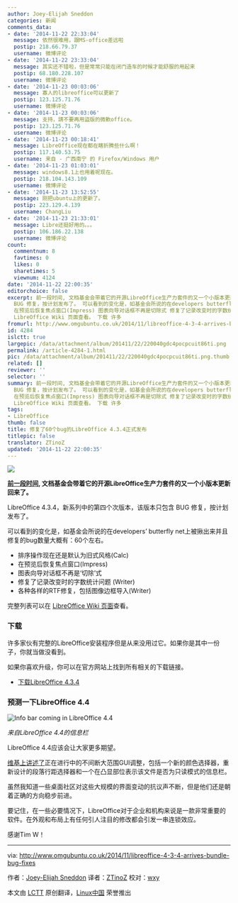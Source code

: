 ```yaml
---
author: Joey-Elijah Sneddon
categories: 新闻
comments_data:
- date: '2014-11-22 22:33:04'
  message: 依然很难用，跟MS-office差远啦
  postip: 218.66.79.37
  username: 微博评论
- date: '2014-11-22 23:33:04'
  message: 其实还不错啦，但是常常只能在闭门造车的时候才能舒服的用起来
  postip: 68.180.228.107
  username: 微博评论
- date: '2014-11-23 00:03:06'
  message: 寡人的libreoffice可以更新了
  postip: 123.125.71.76
  username: 微博评论
- date: '2014-11-23 00:03:06'
  message: 支持，請不要再用盜版的微軟office。
  postip: 123.125.71.76
  username: 微博评论
- date: '2014-11-23 00:18:41'
  message: LibreOffice现在都在瞎折腾些什么啊！
  postip: 117.140.53.75
  username: 来自 - 广西南宁 的 Firefox/Windows 用户
- date: '2014-11-23 01:03:01'
  message: windows8.1上也用着呢现在。
  postip: 218.104.143.109
  username: 微博评论
- date: '2014-11-23 13:52:55'
  message: 刚把ubuntu上的更新了。
  postip: 223.129.4.139
  username: ChangLiu
- date: '2014-11-23 21:33:01'
  message: Libre还挺好用的。。。
  postip: 106.186.22.138
  username: 微博评论
count:
  commentnum: 8
  favtimes: 0
  likes: 0
  sharetimes: 5
  viewnum: 4124
date: '2014-11-22 22:00:35'
editorchoice: false
excerpt: 前一段时间, 文档基金会带着它的开源LibreOffice生产力套件的又一个小版本更新回来了。 LibreOffice 4.3.4，新系列中的第四个次版本，该版本只包含
  BUG 修复，按计划发布了。 可以看到的变化是，如基金会所说的在developers butterfly net上被揪出来并且修复的bug数量大概有：60个左右。  排序操作现在还是默认为旧式风格(Calc)
  在预览后恢复焦点窗口(Impress) 图表向导对话框不再是切除式 修复了记录改变时的字数统计问题 (Writer) 各种各样的RTF修复，包括图像边框导入(Writer)  完整列表可以在
  LibreOffice Wiki 页面查看。 下载 许多
fromurl: http://www.omgubuntu.co.uk/2014/11/libreoffice-4-3-4-arrives-bundle-bug-fixes
id: 4284
islctt: true
largepic: /data/attachment/album/201411/22/220040gdc4pocpcuit86ti.png
permalink: /article-4284-1.html
pic: /data/attachment/album/201411/22/220040gdc4pocpcuit86ti.png.thumb.jpg
related: []
reviewer: ''
selector: ''
summary: 前一段时间, 文档基金会带着它的开源LibreOffice生产力套件的又一个小版本更新回来了。 LibreOffice 4.3.4，新系列中的第四个次版本，该版本只包含
  BUG 修复，按计划发布了。 可以看到的变化是，如基金会所说的在developers butterfly net上被揪出来并且修复的bug数量大概有：60个左右。  排序操作现在还是默认为旧式风格(Calc)
  在预览后恢复焦点窗口(Impress) 图表向导对话框不再是切除式 修复了记录改变时的字数统计问题 (Writer) 各种各样的RTF修复，包括图像边框导入(Writer)  完整列表可以在
  LibreOffice Wiki 页面查看。 下载 许多
tags:
- LibreOffice
thumb: false
title: 修复了60个bug的LibreOffice 4.3.4正式发布
titlepic: false
translator: ZTinoZ
updated: '2014-11-22 22:00:35'
---
```


![](/data/attachment/album/201411/22/220040gdc4pocpcuit86ti.png)


**[前一段时间](http://www.omgubuntu.co.uk/2014/10/libreoffice-4-3-3-released-62-bug-fixes), 文档基金会带着它的开源LibreOffice生产力套件的又一个小版本更新回来了。**


LibreOffice 4.3.4，新系列中的第四个次版本，该版本只包含 BUG 修复，按计划发布了。


可以看到的变化是，如基金会所说的在developers’ butterfly net上被揪出来并且修复的bug数量大概有：60个左右。


* 排序操作现在还是默认为旧式风格(Calc)
* 在预览后恢复焦点窗口(Impress)
* 图表向导对话框不再是‘切除’式
* 修复了记录改变时的字数统计问题 (Writer)
* 各种各样的RTF修复，包括图像边框导入(Writer)


完整列表可以在 [LibreOffice Wiki 页面](https://wiki.documentfoundation.org/Releases/4.3.4/RC1)查看。


### 下载


许多家伙有完整的LibreOffice安装程序但是从来没用过它。如果你是其中一份子，你就当做没看到。


如果你喜欢升级，你可以在官方网站上找到所有相关的下载链接。


* [下载LibreOffice 4.3.4](http://www.libreoffice.org/download/libreoffice-fresh/)


### 预测一下LibreOffice 4.4


![Info bar coming in LibreOffice 4.4](/data/attachment/album/201411/22/220041a625jmjwws6h455b.jpg)


*来自LibreOffice 4.4的信息栏*


LibreOffice 4.4应该会让大家更多期望。


[维基上讲述了](https://wiki.documentfoundation.org/ReleaseNotes/4.4#GUI)正在进行中的不间断大范围GUI调整，包括一个新的颜色选择器，重新设计的段落行距选择器和一个在凸显部位表示该文件是否为只读模式的信息栏。


虽然我知道一些桌面社区对这些大规模的界面变动的抗议声不断，但是他们还是朝着正确的方向稳步前进。


要记住，在一些必要情况下，LibreOffice对于企业和机构来说是一款非常重要的软件。在外观和布局上有任何引人注目的修改都会引发一串连锁效应。


感谢Tim W！




---


via: <http://www.omgubuntu.co.uk/2014/11/libreoffice-4-3-4-arrives-bundle-bug-fixes>


作者：[Joey-Elijah Sneddon](https://plus.google.com/117485690627814051450/?rel=author) 译者：[ZTinoZ](https://github.com/ZTinoZ) 校对：[wxy](https://github.com/wxy)


本文由 [LCTT](https://github.com/LCTT/TranslateProject) 原创翻译，[Linux中国](http://linux.cn/) 荣誉推出